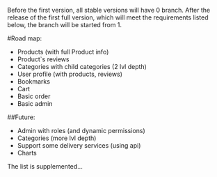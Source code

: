 Before the first version, all stable versions will have 0 branch. After the release of the first full version, which will meet the requirements listed below, the branch will be started from 1.

#Road map:

- Products (with full Product info)
- Product`s reviews
- Categories  with child categories (2 lvl depth)
- User profile (with products, reviews)
- Bookmarks
- Cart
- Basic order
- Basic admin

##Future:
- Admin with roles (and dynamic permissions)
- Categories (more lvl depth)
- Support some delivery services (using api)
- Charts

The list is supplemented...